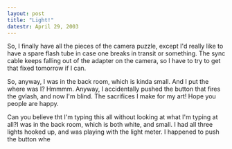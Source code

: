 ```yaml
---
layout: post
title: "Light!"
datestr: April 29, 2003
---
```


So, I finally have all the pieces of the camera puzzle, except I'd really like to have a spare flash tube in case one breaks in transit or something.  The sync cable keeps falling out of the adapter on the camera, so I have to try to get that fixed tomorrow if I can.

So, anyway, I was in the back room, which is kinda small.  And I put the where was I?  Hmmmm.  Anyway, I accidentally pushed the button that fires the gvlash, and now I'm blind.  The sacrifices I make for my art!  Hope you people are happy.

Can you believe tht I'm typing this all without looking at what I'm typing at all?I was in the back room, which is both white, and small.  I had all three lights hooked up, and was playing with the light meter.  I happened to push the button whe

